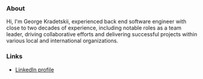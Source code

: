 ### About
Hi, I'm George Kradetskii, experienced back end software engineer with close to two decades of experience, including notable roles as a team leader, driving collaborative efforts and delivering successful projects within various local and international organizations.

### Links
* [LinkedIn profile](https://www.linkedin.com/in/george-kradetskii-98662124/)
<!--
**cpasik/cpasik** is a ✨ _special_ ✨ repository because its `README.md` (this file) appears on your GitHub profile.

Here are some ideas to get you started:

- 🔭 I’m currently working on ...
- 🌱 I’m currently learning ...
- 👯 I’m looking to collaborate on ...
- 🤔 I’m looking for help with ...
- 💬 Ask me about ...
- 📫 How to reach me: ...
- 😄 Pronouns: ...
- ⚡ Fun fact: ...
-->
